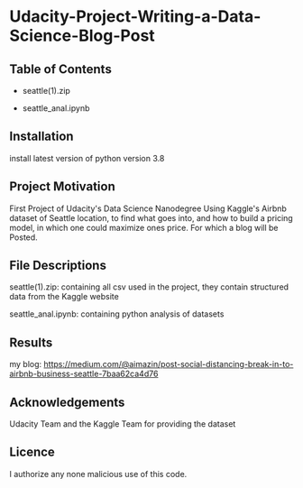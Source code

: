 # Udacity-Project-Writing-a-Data-Science-Blog-Post

## Table of Contents

- seattle(1).zip

- seattle_anal.ipynb


## Installation

install latest version of python version 3.8


## Project Motivation

First Project of Udacity's Data Science Nanodegree
Using Kaggle's Airbnb dataset of Seattle location, to find what goes into, and how to build a pricing model, in which one could maximize ones price. For which a blog will be Posted.


## File Descriptions

seattle(1).zip: containing all csv used in the project, they contain structured data from the Kaggle website  

seattle_anal.ipynb: containing python analysis of datasets


## Results

my blog: https://medium.com/@aimazin/post-social-distancing-break-in-to-airbnb-business-seattle-7baa62ca4d76


## Acknowledgements

Udacity Team and the Kaggle Team for providing the dataset


## Licence

I authorize any none malicious use of this code.
